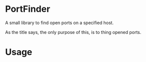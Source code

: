 # PortFinder
A small library to find open ports on a specified host.

As the title says, the only purpose of this, is to thing opened ports.

# Usage
